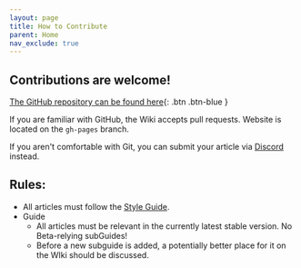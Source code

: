 ```yaml
---
layout: page
title: How to Contribute
parent: Home
nav_exclude: true
---
```



## Contributions are welcome!

[The GitHub repository can be found here](https://github.com/SirLich/bedrock-wiki){: .btn .btn-blue }

If you are familiar with GitHub, the Wiki accepts pull requests. Website is located on the `gh-pages` branch.

If you aren't comfortable with Git, you can submit your article via [Discord](https://discord.gg/XjV87YN) instead.

## Rules:
- All articles must follow the [Style Guide](https://wiki.bedrock.dev/knowledge/style-guide.html).
- Guide
    - All articles must be relevant in the currently latest stable version. No Beta-relying subGuides!
    - Before a new subguide is added, a potentially better place for it on the WIki should be discussed.


